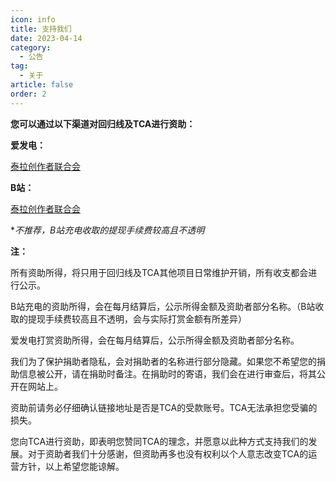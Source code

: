 ```yaml
---
icon: info
title: 支持我们
date: 2023-04-14
category:
  - 公告
tag:
  - 关于
article: false
order: 2
---
```


**您可以通过以下渠道对回归线及TCA进行资助：**

**爱发电：**

[泰拉创作者联合会](https://afdian.net/a/terra_creator)

**B站：**

[泰拉创作者联合会](https://space.bilibili.com/1317574696)

**不推荐，B站充电收取的提现手续费较高且不透明*

**注：**

所有资助所得，将只用于回归线及TCA其他项目日常维护开销，所有收支都会进行公示。

B站充电的资助所得，会在每月结算后，公示所得金额及资助者部分名称。（B站收取的提现手续费较高且不透明，会与实际打赏金额有所差异）

爱发电打赏资助所得，会在每月结算后，公示所得金额及资助者部分名称。

我们为了保护捐助者隐私，会对捐助者的名称进行部分隐藏。如果您不希望您的捐助信息被公开，请在捐助时备注。在捐助时的寄语，我们会在进行审查后，将其公开在网站上。

资助前请务必仔细确认链接地址是否是TCA的受款账号。TCA无法承担您受骗的损失。

您向TCA进行资助，即表明您赞同TCA的理念，并愿意以此种方式支持我们的发展。对于资助者我们十分感谢，但资助再多也没有权利以个人意志改变TCA的运营方针，以上希望您能谅解。<eod />